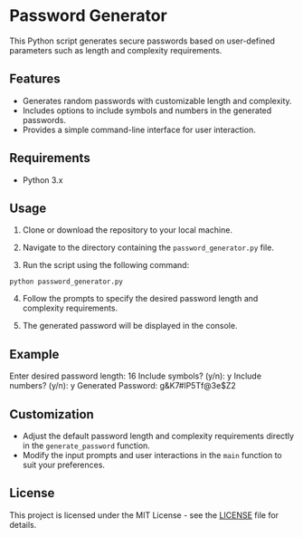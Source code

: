 # Password Generator

This Python script generates secure passwords based on user-defined parameters such as length and complexity requirements.

## Features

- Generates random passwords with customizable length and complexity.
- Includes options to include symbols and numbers in the generated passwords.
- Provides a simple command-line interface for user interaction.

## Requirements

- Python 3.x

## Usage

1. Clone or download the repository to your local machine.

2. Navigate to the directory containing the `password_generator.py` file.

3. Run the script using the following command:

```python password_generator.py```

4. Follow the prompts to specify the desired password length and complexity requirements.

5. The generated password will be displayed in the console.

## Example

Enter desired password length: 16
Include symbols? (y/n): y
Include numbers? (y/n): y
Generated Password: g&K7#lP5Tf@3e$Z2

## Customization

- Adjust the default password length and complexity requirements directly in the `generate_password` function.
- Modify the input prompts and user interactions in the `main` function to suit your preferences.

## License

This project is licensed under the MIT License - see the [LICENSE](LICENSE) file for details.

